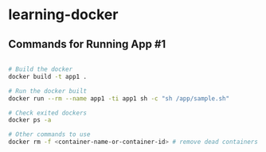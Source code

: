 # learning-docker

## Commands for Running App #1

```bash

# Build the docker
docker build -t app1 .

# Run the docker built
docker run --rm --name app1 -ti app1 sh -c "sh /app/sample.sh"

# Check exited dockers
docker ps -a

# Other commands to use
docker rm -f <container-name-or-container-id> # remove dead containers

```
